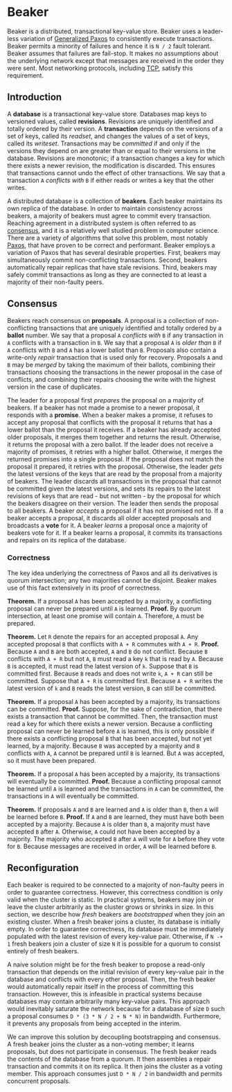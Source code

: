 # Beaker
Beaker is a distributed, transactional key-value store. Beaker uses a leader-less variation of
[Generalized Paxos][1] to consistently execute transactions. Beaker permits a minority of failures 
and hence it is ```N / 2``` fault tolerant. Beaker assumes that failures are fail-stop. It
makes no assumptions about the underlying network except that messages are received in the order
they were sent. Most networking protocols, including [TCP][4], satisfy this requirement.

## Introduction
A __database__ is a transactional key-value store. Databases map keys to versioned values, called
__revisions__. Revisions are uniquely identified and totally ordered by their version. A 
__transaction__ depends on the versions of a set of keys, called its *readset*, and changes the
values of a set of keys, called its *writeset*. Transactions may be *committed* if and only if the
versions they depend on are greater than or equal to their versions in the database. Revisions 
are monotonic; if a transaction changes a key for which there exists a newer revision, the 
modification is discarded. This ensures that transactions cannot undo the effect of other 
transactions. We say that a transaction ```A``` *conflicts with* ```B``` if either reads or writes a 
key that the other writes. 

A distributed database is a collection of __beakers__. Each beaker maintains its own replica of the 
database. In order to maintain consistency across beakers, a majority of beakers must agree to
commit every transaction. Reaching agreement in a distributed system is often referred to as 
[consensus][2], and it is a relatively well studied problem in computer science. There are a variety 
of algorithms that solve this problem, most notably [Paxos][3], that have proven to be correct 
and performant. Beaker employs a variation of Paxos that has several desirable properties.
First, beakers may simultaneously commit non-conflicting transactions. Second, beakers automatically
repair replicas that have stale revisions. Third, beakers may safely commit transactions as long as
they are connected to at least a majority of their non-faulty peers.

## Consensus
Beakers reach consensus on __proposals__. A proposal is a collection of non-conflicting transactions
that are uniquely identified and totally ordered by a __ballot__ number. We say that a proposal 
```A``` *conflicts with* ```B``` if any transaction in ```A``` conflicts with a transaction in 
```B```. We say that a proposal ```A``` is *older than* ```B``` if ```A``` conflicts with ```B``` 
and ```A``` has a lower ballot than ```B```. Proposals also contain a write-only *repair* 
transaction that is used only for recovery. Proposals ```A``` and ```B``` may be *merged* by 
taking the maximum of their ballots, combining their transactions choosing the transactions in 
the newer proposal in the case of conflicts, and combining their repairs choosing 
the write with the highest version in the case of duplicates. 

The leader for a proposal first *prepares* the proposal on a majority of beakers. If a beaker has 
not made a promise to a newer proposal, it responds with a __promise__. When a beaker makes a 
promise, it refuses to accept any proposal that conflicts with the proposal it returns that has a 
lower ballot than the proposal it receives. If a beaker has already accepted older proposals, it 
merges them together and returns the result. Otherwise, it returns the proposal with a zero ballot. 
If the leader does not receive a majority of promises, it retries with a higher ballot. Otherwise, 
it merges the returned promises into a single proposal. If the proposal does not match the proposal 
it prepared, it retries with the proposal. Otherwise, the leader *gets* the latest versions of the 
keys that are read by the proposal from a majority of beakers. The leader discards all transactions 
in the proposal that cannot be committed given the latest versions, and sets its repairs to the
latest revisions of keys that are read - but not written - by the proposal for which the beakers 
disagree on their version. The leader then sends the proposal to all beakers. A beaker
*accepts* a proposal if it has not promised not to. If a beaker accepts a proposal, it discards all 
older accepted proposals and broadcasts a __vote__ for it. A beaker *learns* a proposal once a 
majority of beakers vote for it. If a beaker learns a proposal, it commits its transactions and 
repairs on its replica of the database.

### Correctness
The key idea underlying the correctness of Paxos and all its derivatives is quorum intersection; any 
two majorities cannot be disjoint. Beaker makes use of this fact extensively in its proof of 
correctness.

__Theorem.__ If a proposal ```A``` has been accepted by a majority, a conflicting proposal can never 
be prepared until ```A``` is learned. __Proof.__ By quorum intersection, at least one promise will
contain ```A```. Therefore, ```A``` must be prepared.

__Theorem.__ Let ```R``` denote the repairs for an accepted proposal ```A```. Any accepted proposal 
```B``` that conflicts with ```A + R``` commutes with ```A + R```. __Proof.__ Because ```A``` and 
```B``` are both accepted, ```A``` and ```B``` do not conflict. Because ```B``` conflicts with 
```A + R``` but not ```A```, ```B``` must read a key ```k``` that is read by ```A```. Because 
```B``` is accepted, it must read the latest version of ```k```. Suppose that ```B``` is 
committed first. Because ```B``` reads and does not write ```k```, ```A + R``` can still be 
committed. Suppose that ```A + R``` is committed first. Because ```A + R``` writes the latest 
version of ```k``` and ```B``` reads the latest version, ```B``` can still be committed.

__Theorem.__ If a proposal ```A``` has been accepted by a majority, its transactions can be
committed. __Proof.__ Suppose, for the sake of contradiction, that there exists a transaction that 
cannot be committed. Then, the transaction must read a key for which there exists a newer version. 
Because a conflicting proposal can never be learned before ```A``` is learned, this is only possible 
if there exists a conflicting proposal ```B``` that has been accepted, but not yet learned, by a 
majority. Because ```B``` was accepted by a majority and ```B``` conflicts with ```A```, ```A``` 
cannot be prepared until ```B``` is learned. But ```A``` was accepted, so it must have been 
prepared.

__Theorem.__ If a proposal ```A``` has been accepted by a majority, its transactions will eventually
be committed. __Proof.__ Because a conflicting proposal cannot be learned until ```A``` is learned
and the transactions in ```A``` can be committed, the transactions in ```A``` will eventually be 
committed.

__Theorem.__ If proposals ```A``` and ```B``` are learned and ```A``` is older than ```B```, then 
```A``` will be learned before ```B```. __Proof.__ If ```A``` and ```B``` are learned, they must 
have both been accepted by a majority. Because ```A``` is older than ```B```, a majority must have 
accepted ```B``` after ```A```. Otherwise, ```A``` could not have been accepted by a majority. The 
majority who accepted ```B``` after ```A``` will vote for ```A``` before they vote for ```B```. 
Because messages are received in order, ```A``` will be learned before ```B```.

## Reconfiguration
Each beaker is required to be connected to a majority of non-faulty peers in order to guarantee 
correctness. However, this correctness condition is only valid when the cluster is static. In
practical systems, beakers may join or leave the cluster arbitrarily as the cluster grows or shrinks 
in size. In this section, we describe how *fresh* beakers are *bootstrapped* when they join an 
existing cluster. When a fresh beaker joins a cluster, its database is initially empty. In order to 
guarantee correctness, its database must be immediately populated with the latest revision of every
key-value pair. Otherwise, if ```N -+ 1``` fresh beakers join a cluster of size ```N``` it 
is possible for a quorum to consist entirely of fresh beakers. 

A naive solution might be for the fresh beaker to propose a read-only transaction that depends on
the initial revision of every key-value pair in the database and conflicts with every other
proposal. Then, the fresh beaker would automatically repair itself in the process of committing this
transaction. However, this is infeasible in practical systems because databases may contain
arbitrarily many key-value pairs. This approach would inevitably saturate the network because for a
database of size ```D``` such a proposal consumes ```D * (3 * N / 2 + N * N)``` in bandwidth. 
Furthermore, it prevents any proposals from being accepted in the interim.

We can improve this solution by decoupling bootstrapping and consensus. A fresh beaker joins the 
cluster as a non-voting member; it learns proposals, but does not participate in consensus. The 
fresh beaker reads the contents of the database from a quorum. It then assembles a repair 
transaction and commits it on its replica. It then joins the cluster as a voting member. This 
approach consumes just ```D * N / 2``` in bandwidth and permits concurrent proposals.

[1]: https://www.microsoft.com/en-us/research/wp-content/uploads/2016/02/tr-2005-33.pdf
[2]: https://en.wikipedia.org/wiki/Consensus_(computer_science)
[3]: https://en.wikipedia.org/wiki/Paxos_(computer_science)
[4]: https://en.wikipedia.org/wiki/Transmission_Control_Protocol